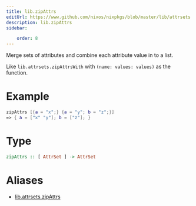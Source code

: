 ```yaml
---
title: lib.zipAttrs
editUrl: https://www.github.com/nixos/nixpkgs/blob/master/lib/attrsets.nix#L936C5
description: lib.zipAttrs
sidebar:

    order: 8
---
```


Merge sets of attributes and combine each attribute value in to a list.

Like `lib.attrsets.zipAttrsWith` with `(name: values: values)` as the function.

# Example

```nix
zipAttrs [{a = "x";} {a = "y"; b = "z";}]
=> { a = ["x" "y"]; b = ["z"]; }
```

# Type

```haskell
zipAttrs :: [ AttrSet ] -> AttrSet
```


# Aliases

- [lib.attrsets.zipAttrs](reference/lib/attrsets/lib-attrsets-zipAttrs)


